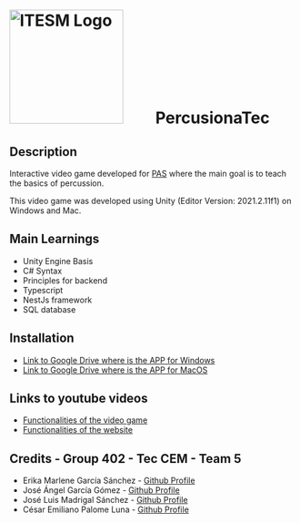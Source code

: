 # <img src="https://libreria-ditesa.com/media/catalog/category/pngwing.com.png" alt="ITESM Logo" style="float: center; margin-right: 50px;" width="200"/> PercusionaTec

## Description

 Interactive video game developed for [PAS](https://www.pas.org/) where the main goal is to teach the basics of percussion.

This video game was developed using Unity (Editor Version: 2021.2.11f1) on Windows and Mac.


## Main Learnings 
* Unity Engine Basis 
* C# Syntax
* Principles for backend
* Typescript 
* NestJs framework
* SQL database 


## Installation

* [Link to Google Drive where is the APP for Windows](https://drive.google.com/file/d/1ZCGqjZfRidCOlo1D1C2wylHjZ7kUs0td/view?usp=sharing)
* [Link to Google Drive where is the APP for MacOS](https://drive.google.com/file/d/1cPsk4lksYeXNgkASDDuCV_qqig6Fl8os/view?usp=sharing)

## Links to youtube videos
* [Functionalities of the video game](https://youtu.be/K7pbHrs5uVA)
* [Functionalities of the website](https://youtu.be/b6c4o1ur8no)

## Credits - Group 402 - Tec CEM - Team 5
* Erika Marlene García Sánchez  - [Github Profile](https://github.com/A01745158) 
* José Ángel García Gómez - [Github Profile](https://github.com/angel012912)
* José Luis Madrigal Sánchez - [Github Profile](https://github.com/A01745419)
* César Emiliano Palome Luna - [Github Profile](https://github.com/A01746493)